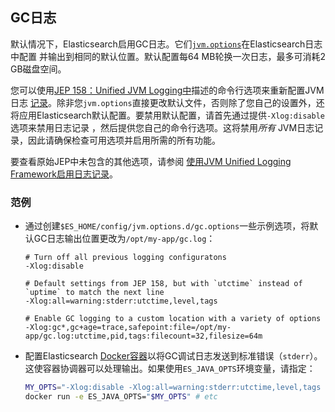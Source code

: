 ## GC日志

默认情况下，Elasticsearch启用GC日志。它们[`jvm.options`](https://www.elastic.co/guide/en/elasticsearch/reference/7.x/jvm-options.html)在Elasticsearch日志中配置 并输出到相同的默认位置。默认配置每64 MB轮换一次日志，最多可消耗2 GB磁盘空间。

您可以使用[JEP 158：Unified JVM Logging中](https://openjdk.java.net/jeps/158)描述的命令行选项来重新配置JVM日志 [记录](https://openjdk.java.net/jeps/158)。除非您`jvm.options`直接更改默认文件，否则除了您自己的设置外，还将应用Elasticsearch默认配置。要禁用默认配置，请首先通过提供`-Xlog:disable`选项来禁用日志记录 ，然后提供您自己的命令行选项。这将禁用*所有* JVM日志记录，因此请确保检查可用选项并启用所需的所有功能。

要查看原始JEP中未包含的其他选项，请参阅 [使用JVM Unified Logging Framework启用日志记录](https://docs.oracle.com/en/java/javase/13/docs/specs/man/java.html#enable-logging-with-the-jvm-unified-logging-framework)。

### 范例

- 通过创建`$ES_HOME/config/jvm.options.d/gc.options`一些示例选项，将默认GC日志输出位置更改为`/opt/my-app/gc.log`：

    ```shell
    # Turn off all previous logging configuratons
    -Xlog:disable
    
    # Default settings from JEP 158, but with `utctime` instead of `uptime` to match the next line
    -Xlog:all=warning:stderr:utctime,level,tags
    
    # Enable GC logging to a custom location with a variety of options
    -Xlog:gc*,gc+age=trace,safepoint:file=/opt/my-app/gc.log:utctime,pid,tags:filecount=32,filesize=64m
    ```

- 配置Elasticsearch [Docker容器](https://www.elastic.co/guide/en/elasticsearch/reference/7.x/docker.html)以将GC调试日志发送到标准错误（`stderr`）。这使容器协调器可以处理输出。如果使用`ES_JAVA_OPTS`环境变量，请指定：

    ```sh
    MY_OPTS="-Xlog:disable -Xlog:all=warning:stderr:utctime,level,tags -Xlog:gc=debug:stderr:utctime"
    docker run -e ES_JAVA_OPTS="$MY_OPTS" # etc
    ```

